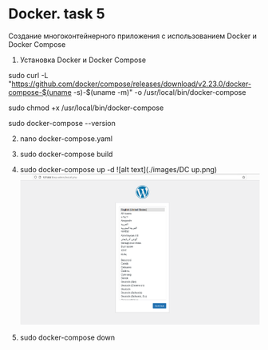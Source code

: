 # Docker. task 5
Создание многоконтейнерного приложения с использованием Docker и Docker
Compose

1. Установка Docker и Docker Compose

sudo curl -L "https://github.com/docker/compose/releases/download/v2.23.0/docker-compose-$(uname -s)-$(uname -m)" -o /usr/local/bin/docker-compose

 sudo chmod +x /usr/local/bin/docker-compose

sudo docker-compose --version

2. nano docker-compose.yaml

3. sudo docker-compose build

4. sudo docker-compose up -d
![alt text](./images/DC up.png)
![alt text](./images/http.png)

5. sudo docker-compose down
